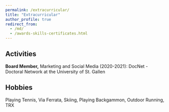 ```yaml
---
permalink: /extracurricular/
title: "Extracurricular"
author_profile: true
redirect_from: 
  - /md/
  - /awards-skills-certificates.html
---
```


## Activities ##
**Board Member,** Marketing and Social Media (2020-2021): DocNet - Doctoral Network at the University of St. Gallen

## Hobbies ##
Playing Tennis, Via Ferrata, Skiing, Playing Backgammon, Outdoor Running, TRX
